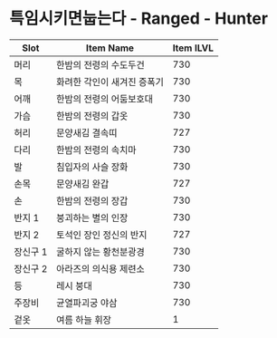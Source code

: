 #  특임시키면눕는다 -  Ranged -  Hunter

| Slot | Item Name | Item ILVL |
|------|-----------|-----------|
| 머리 | 한밤의 전령의 수도두건 | 730 |
| 목 | 화려한 각인이 새겨진 증폭기 | 730 |
| 어깨 | 한밤의 전령의 어둠보호대 | 730 |
| 가슴 | 한밤의 전령의 갑옷 | 730 |
| 허리 | 문양새김 결속띠 | 727 |
| 다리 | 한밤의 전령의 속치마 | 730 |
| 발 | 침입자의 사슬 장화 | 730 |
| 손목 | 문양새김 완갑 | 727 |
| 손 | 한밤의 전령의 장갑 | 730 |
| 반지 1 | 붕괴하는 별의 인장 | 730 |
| 반지 2 | 토석인 장인 정신의 반지 | 727 |
| 장신구 1 | 굴하지 않는 황천분광경 | 730 |
| 장신구 2 | 아라즈의 의식용 제련소 | 730 |
| 등 | 레시 붕대 | 730 |
| 주장비 | 균열파괴궁 야삼 | 730 |
| 겉옷 | 여름 하늘 휘장 | 1 |
